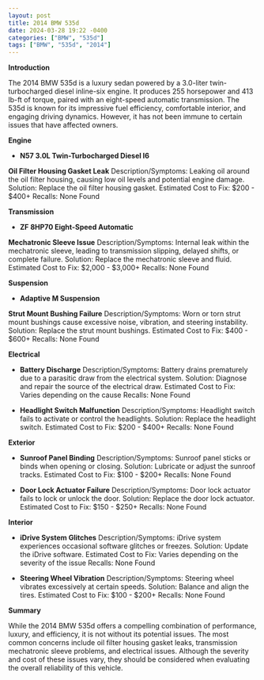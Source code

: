 ```yaml
---
layout: post
title: 2014 BMW 535d
date: 2024-03-28 19:22 -0400
categories: ["BMW", "535d"]
tags: ["BMW", "535d", "2014"]
---
```

**Introduction**

The 2014 BMW 535d is a luxury sedan powered by a 3.0-liter twin-turbocharged diesel inline-six engine. It produces 255 horsepower and 413 lb-ft of torque, paired with an eight-speed automatic transmission. The 535d is known for its impressive fuel efficiency, comfortable interior, and engaging driving dynamics. However, it has not been immune to certain issues that have affected owners.

**Engine**

* **N57 3.0L Twin-Turbocharged Diesel I6**

**Oil Filter Housing Gasket Leak**
Description/Symptoms: Leaking oil around the oil filter housing, causing low oil levels and potential engine damage.
Solution: Replace the oil filter housing gasket.
Estimated Cost to Fix: $200 - $400+
Recalls: None Found

**Transmission**

* **ZF 8HP70 Eight-Speed Automatic**

**Mechatronic Sleeve Issue**
Description/Symptoms: Internal leak within the mechatronic sleeve, leading to transmission slipping, delayed shifts, or complete failure.
Solution: Replace the mechatronic sleeve and fluid.
Estimated Cost to Fix: $2,000 - $3,000+
Recalls: None Found

**Suspension**

* **Adaptive M Suspension**

**Strut Mount Bushing Failure**
Description/Symptoms: Worn or torn strut mount bushings cause excessive noise, vibration, and steering instability.
Solution: Replace the strut mount bushings.
Estimated Cost to Fix: $400 - $600+
Recalls: None Found

**Electrical**

* **Battery Discharge**
Description/Symptoms: Battery drains prematurely due to a parasitic draw from the electrical system.
Solution: Diagnose and repair the source of the electrical draw.
Estimated Cost to Fix: Varies depending on the cause
Recalls: None Found

* **Headlight Switch Malfunction**
Description/Symptoms: Headlight switch fails to activate or control the headlights.
Solution: Replace the headlight switch.
Estimated Cost to Fix: $200 - $400+
Recalls: None Found

**Exterior**

* **Sunroof Panel Binding**
Description/Symptoms: Sunroof panel sticks or binds when opening or closing.
Solution: Lubricate or adjust the sunroof tracks.
Estimated Cost to Fix: $100 - $200+
Recalls: None Found

* **Door Lock Actuator Failure**
Description/Symptoms: Door lock actuator fails to lock or unlock the door.
Solution: Replace the door lock actuator.
Estimated Cost to Fix: $150 - $250+
Recalls: None Found

**Interior**

* **iDrive System Glitches**
Description/Symptoms: iDrive system experiences occasional software glitches or freezes.
Solution: Update the iDrive software.
Estimated Cost to Fix: Varies depending on the severity of the issue
Recalls: None Found

* **Steering Wheel Vibration**
Description/Symptoms: Steering wheel vibrates excessively at certain speeds.
Solution: Balance and align the tires.
Estimated Cost to Fix: $100 - $200+
Recalls: None Found

**Summary**

While the 2014 BMW 535d offers a compelling combination of performance, luxury, and efficiency, it is not without its potential issues. The most common concerns include oil filter housing gasket leaks, transmission mechatronic sleeve problems, and electrical issues. Although the severity and cost of these issues vary, they should be considered when evaluating the overall reliability of this vehicle.
